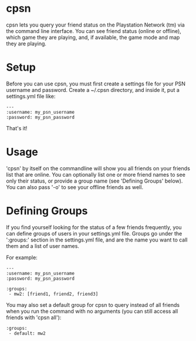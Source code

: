 cpsn
====

cpsn lets you query your friend status on the Playstation Network (tm) via the
command line interface. You can see friend status (online or offline), which
game they are playing, and, if available, the game mode and map they are
playing.

Setup
=====

Before you can use cpsn, you must first create a settings file for your PSN
username and password.  Create a ~/.cpsn directory, and inside it, put a settings.yml file like:

    ---
    :username: my_psn_username
    :password: my_psn_password

That's it!

Usage
=====

'cpsn' by itself on the commandline will show you all friends on your friends
list that are online. You can optionally list one or more friend names to see
only their status, or provide a group name (see 'Defining Groups' below). You
can also pass '-o' to see your offline friends as well.

Defining Groups
===============

If you find yourself looking for the status of a few friends frequently, you
can define groups of users in your settings.yml file. Groups go under the
':groups:' section in the settings.yml file, and are the name you want to call
them and a list of user names.

For example:
    
    ---
    :username: my_psn_username
    :password: my_psn_password

    :groups:
     - mw2: [friend1, friend2, friend3]

You may also set a default group for cpsn to query instead of all friends when
you run the command with no arguments (you can still access all friends with
'cpsn all'):

    :groups:
     - default: mw2
